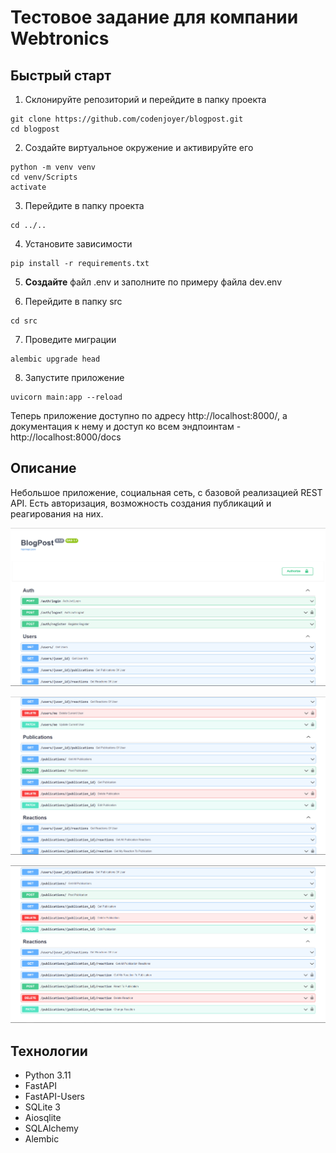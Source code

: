 # Тестовое задание для компании Webtronics

## Быстрый старт

1. Склонируйте репозиторий и перейдите в папку проекта

```shell
git clone https://github.com/codenjoyer/blogpost.git
cd blogpost
```

2. Создайте виртуальное окружение и активируйте его

```shell
python -m venv venv
cd venv/Scripts
activate
```

3. Перейдите в папку проекта

```shell
cd ../..
```

4. Установите зависимости

```shell
pip install -r requirements.txt
```

5. **Создайте** файл .env и заполните по примеру файла dev.env


6. Перейдите в папку src

```shell
cd src
```

7. Проведите миграции

```shell
alembic upgrade head
```

8. Запустите приложение

```shell
uvicorn main:app --reload
```

Теперь приложение доступно по адресу http://localhost:8000/, а документация к нему и доступ ко всем эндпоинтам - http://localhost:8000/docs

## Описание

Небольшое приложение, социальная сеть, с базовой реализацией REST API. Есть авторизация, возможность создания
публикаций и реагирования на них.

![img.png](images/img.png)

![img_1.png](images/img_1.png)

![img_2.png](images/img_2.png)

## Технологии

- Python 3.11
- FastAPI
- FastAPI-Users
- SQLite 3
- Aiosqlite
- SQLAlchemy
- Alembic